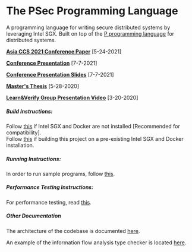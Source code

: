 # The PSec Programming Language

A programming language for writing secure distributed systems by leveraging Intel SGX. Built on top of the [P programming language](https://github.com/p-org/P) for distributed systems.

[**Asia CCS 2021 Conference Paper**](https://dl.acm.org/doi/10.1145/3433210.3453113) [5-24-2021]

[**Conference Presentation**](https://youtu.be/HO_bTjuSyZk) [7-7-2021]

[**Conference Presentation Slides**](https://docs.google.com/presentation/d/1Z9GsMF3SJEn_ZwNQ-pQURpnAcxE5U-Ndlwq8fRTZ3zQ/edit?usp=sharing) [7-7-2021]

[**Master's Thesis**](https://www2.eecs.berkeley.edu/Pubs/TechRpts/2020/EECS-2020-83.html) [5-28-2020]

[**Learn&Verify Group Presentation Video**](https://youtu.be/QS-BgX-e180) [3-20-2020]

##### Build Instructions:  
Follow [this](docs/SGXInstallation.md) if Intel SGX and Docker are not installed [Recommended for compatibility].  
Follow [this](docs/RepoInstallation.md) if building this project on a pre-existing Intel SGX and Docker installation.

##### Running Instructions:
In order to run sample programs, follow [this](docs/Running.md).

##### Performance Testing Instructions:
For performance testing, read [this](docs/PerformanceTesting.md).

##### Other Documentation
The architecture of the codebase is documented [here](docs/ArchitectureOverview.md).

An example of the information flow analysis type checker is located [here](docs/InformationFlowTypeCheckerExample.p).